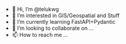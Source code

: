 - 👋 Hi, I’m @telukwg
- 👀 I’m interested in GIS/Geospatial and Stuff
- 🌱 I’m currently learning FastAPI+Pydantic
- 💞️ I’m looking to collaborate on ...
- 📫 How to reach me ...

<!---
telukwg/telukwg is a ✨ special ✨ repository because its `README.md` (this file) appears on your GitHub profile.
You can click the Preview link to take a look at your changes.
--->
